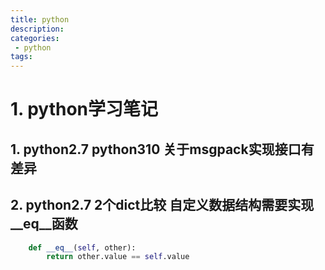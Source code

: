 ```yaml
---
title: python
description:
categories:
 - python
tags:
---
```


# 1. python学习笔记

## 1. python2.7 python310 关于msgpack实现接口有差异

## 2. python2.7 2个dict比较 自定义数据结构需要实现__eq__函数
```python
	def __eq__(self, other):
		return other.value == self.value
```